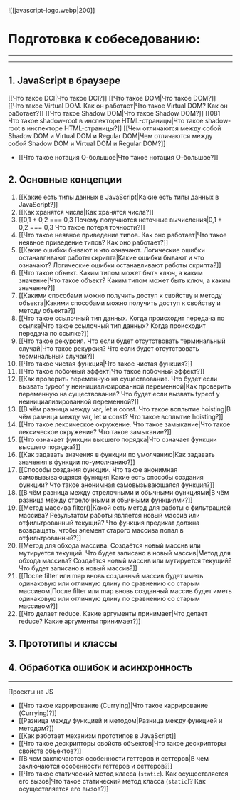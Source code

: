 ![[javascript-logo.webp|200]]

# Подготовка к собеседованию:
___
___
## 1. JavaScript в браузере

[[Что такое DCI|Что такое DCI?]]
[[Что такое DOM|Что такое DOM?]]
[[Что такое Virtual DOM. Как он работает|Что такое Virtual DOM? Как он работает?]]
[[Что такое Shadow DOM|Что такое Shadow DOM?]]
[[081 Что такое shadow-root в инспекторе HTML-страницы|Что такое shadow-root в инспекторе HTML-страницы?]]
[[Чем отличаются между собой Shadow DOM и Virtual DOM и Regular DOM|Чем отличаются между собой Shadow DOM и Virtual DOM и Regular DOM?]]

* [[Что такое нотация О-большое|Что такое нотация О-большое?]]
## 2. Основные концепции

1. [[Какие есть типы данных в JavaScript|Какие есть типы данных в JavaScript?]]
2. [[Как хранятся числа|Как хранятся числа?]]
3. [[0,1 + 0,2 === 0,3 Почему получаются неточные вычисления|0,1 + 0,2 === 0,3 Что такое потеря точности?]]
4. [[Что такое неявное приведение типов. Как оно работает|Что такое неявное приведение типов? Как оно работает?]]
5. [[Какие ошибки бывают и что означают. Логические ошибки останавливают работы скрипта|Какие ошибки бывают и что означают? Логические ошибки останавливают работы скрипта?]]
6. [[Что такое объект. Каким типом может быть ключ, а каким значение|Что такое объект? Каким типом может быть ключ, а каким значение?]]
7. [[Какими способами можно получить доступ к свойству и методу объекта|Какими способами можно получить доступ к свойству и методу объекта?]]
8. [[Что такое ссылочный тип данных. Когда происходит передача по ссылке|Что такое ссылочный тип данных? Когда происходит передача по ссылке?]]
9. [[Что такое рекурсия. Что если будет отсутствовать терминальный случай|Что такое рекурсия? Что если будет отсутствовать терминальный случай?]]
10. [[Что такое чистая функция|Что такое чистая функция?]]
11. [[Что такое побочный эффект|Что такое побочный эффект?]]
12. [[Как проверить переменную на существование. Что будет если вызвать typeof у неинициализированной переменной|Как проверить переменную на существование? Что будет если вызвать typeof у неинициализированной переменной?]]
13. [[В чём разница между var, let и const. Что такое всплытие hoisting|В чём разница между var, let и const? Что такое всплытие hoisting?]]
14. [[Что такое лексическое окружение. Что такое замыкание|Что такое лексическое окружение? Что такое замыкание?]]
15. [[Что означает функции высшего порядка|Что означает функции высшего порядка?]]
16. [[Как задавать значения в функции по умолчанию|Как задавать значения в функции по-умолчанию?]]
17. [[Cпособы создания функции. Что такое анонимная самовызывающаяся функция|Какие есть способы создания функции? Что такое анонимная самовызывающаяся функция?]]
18. [[В чём разница между стрелочными и обычными функциями|В чём разница между стрелочными и обычными функциями?]]
19. [[Метод массива filter()|Какой есть метод для работы с фильтрацией массива? Результатом работы является новый массив или отфильтрованный текущий? Что функция предикат должна возвращать, чтобы элемент старого массива попал в отфильтрованный?]]
20. [[Метод для обхода массива. Создаётся новый массив или мутируется текущий. Что будет записано в новый массив|Метод для обхода массива? Создаётся новый массив или мутируется текущий? Что будет записано в новый массив?]]
21. [[После filter или map вновь созданный массив будет иметь одинаковую или отличную длину по сравнению со старым массивом|После filter или map вновь созданный массив будет иметь одинаковую или отличную длину по сравнению со старым массивом?]]
22. [[Что делает reduce. Какие аргументы принимает|Что делает reduce? Какие аргументы принимает?]]

## 3. Прототипы и классы

## 4. Обработка ошибок и асинхронность

___
Проекты на JS


* [[Что такое каррирование (Currying)|Что такое каррирование (Currying)?]]
* [[Разница между функцией и методом|Разница между функцией и методом?]]
* [[Как работает механизм прототипов в JavaScript]]
* [[Что такое дескрипторы свойств объектов|Что такое дескрипторы свойств объектов?]]
* [[В чем заключаются особенности геттеров и сеттеров|В чем заключаются особенности геттеров и сеттеров?]]
* [[Что такое статический метод класса (`static`). Как осуществляется его вызов|Что такое статический метод класса (`static`)? Как осуществляется его вызов?]]

